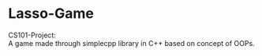 # Lasso-Game
CS101-Project:  
A game made through simplecpp library in C++ based on concept of OOPs.
